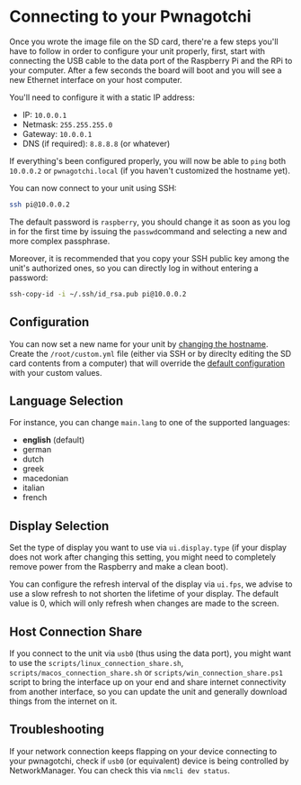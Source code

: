 # Connecting to your Pwnagotchi

Once you wrote the image file on the SD card, there're a few steps you'll have to follow in order to configure your unit properly, first, start with connecting the USB cable to the data port of the Raspberry Pi and the RPi to your computer. After a few seconds the board will boot and you will see a new Ethernet interface on your host computer.

You'll need to configure it with a static IP address:

- IP: `10.0.0.1`
- Netmask: `255.255.255.0`
- Gateway: `10.0.0.1`
- DNS (if required): `8.8.8.8` (or whatever)

If everything's been configured properly, you will now be able to `ping` both `10.0.0.2` or `pwnagotchi.local` (if you haven't customized the hostname yet).

You can now connect to your unit using SSH:

```bash
ssh pi@10.0.0.2
```

The default password is `raspberry`, you should change it as soon as you log in for the first time by issuing the `passwd`command and selecting a new and more complex passphrase.

Moreover, it is recommended that you copy your SSH public key among the unit's authorized ones, so you can directly log in without entering a password:

```bash
ssh-copy-id -i ~/.ssh/id_rsa.pub pi@10.0.0.2
```

## Configuration

You can now set a new name for your unit by [changing the hostname](https://geek-university.com/raspberry-pi/change-raspberry-pis-hostname/). Create the `/root/custom.yml` file (either via SSH or by direclty editing the SD card contents from a computer) that will override the [default configuration](https://github.com/evilsocket/pwnagotchi/blob/master/sdcard/rootfs/root/pwnagotchi/config.yml) with your custom values.

## Language Selection

For instance, you can change `main.lang` to one of the supported languages:

- **english** (default)
- german
- dutch
- greek
- macedonian
- italian
- french

## Display Selection

Set the type of display you want to use via `ui.display.type` (if your display does not work after changing this setting, you might need to completely remove power from the Raspberry and make a clean boot).

You can configure the refresh interval of the display via `ui.fps`, we advise to use a slow refresh to not shorten the lifetime of your display. The default value is 0, which will only refresh when changes are made to the screen.

## Host Connection Share

If you connect to the unit via `usb0` (thus using the data port), you might want to use the `scripts/linux_connection_share.sh`, `scripts/macos_connection_share.sh` or `scripts/win_connection_share.ps1` script to bring the interface up on your end and share internet connectivity from another interface, so you can update the unit and generally download things from the internet on it.

## Troubleshooting

If your network connection keeps flapping on your device connecting to your pwnagotchi, check if `usb0` (or equivalent) device is being controlled by NetworkManager. You can check this via `nmcli dev status`.
